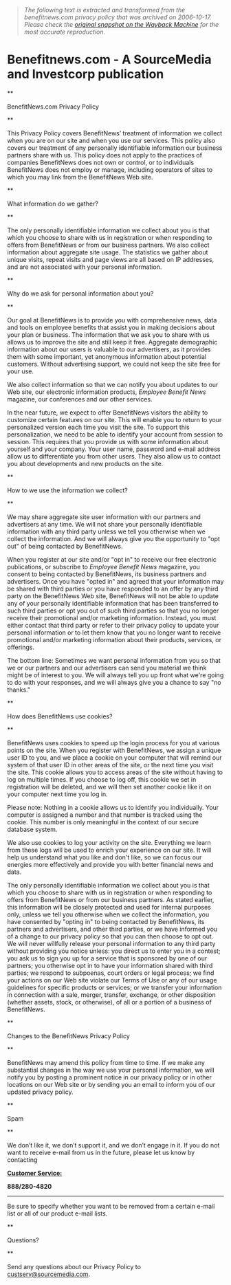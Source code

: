 > *The following text is extracted and transformed from the benefitnews.com privacy policy that was archived on 2006-10-17. Please check the [original snapshot on the Wayback Machine](https://web.archive.org/web/20061017051345id_/http%3A//www.benefitnews.com/privacy.cfm) for the most accurate reproduction.*

# Benefitnews.com - A SourceMedia and Investcorp publication

**

BenefitNews.com Privacy Policy

**

This Privacy Policy covers BenefitNews’ treatment of information we collect when you are on our site and when you use our services. This policy also covers our treatment of any personally identifiable information our business partners share with us. This policy does not apply to the practices of companies BenefitNews does not own or control, or to individuals BenefitNews does not employ or manage, including operators of sites to which you may link from the BenefitNews Web site.

**

What information do we gather?

**

The only personally identifiable information we collect about you is that which you choose to share with us in registration or when responding to offers from BenefitNews or from our business partners. We also collect information about aggregate site usage. The statistics we gather about unique visits, repeat visits and page views are all based on IP addresses, and are not associated with your personal information. 

**

Why do we ask for personal information about you?

**

Our goal at BenefitNews is to provide you with comprehensive news, data and tools on employee benefits that assist you in making decisions about your plan or business. The information that we ask you to share with us allows us to improve the site and still keep it free. Aggregate demographic information about our users is valuable to our advertisers, as it provides them with some important, yet anonymous information about potential customers. Without advertising support, we could not keep the site free for your use.

We also collect information so that we can notify you about updates to our Web site, our electronic information products, _Employee Benefit News_ magazine, our conferences and our other services. 

In the near future, we expect to offer BenefitNews visitors the ability to customize certain features on our site. This will enable you to return to your personalized version each time you visit the site. To support this personalization, we need to be able to identify your account from session to session. This requires that you provide us with some information about yourself and your company. Your user name, password and e-mail address allow us to differentiate you from other users. They also allow us to contact you about developments and new products on the site.

**

How to we use the information we collect?

**

We may share aggregate site user information with our partners and advertisers at any time. We will not share your personally identifiable information with any third party unless we tell you otherwise when we collect the information. And we will always give you the opportunity to "opt out" of being contacted by BenefitNews. 

When you register at our site and/or "opt in" to receive our free electronic publications, or subscribe to _Employee Benefit News_ magazine, you consent to being contacted by BenefitNews, its business partners and advertisers. Once you have "opted in" and agreed that your information may be shared with third parties or you have responded to an offer by any third party on the BenefitNews Web site, BenefitNews will not be able to update any of your personally identifiable information that has been transferred to such third parties or opt you out of such third parties so that you no longer receive their promotional and/or marketing information. Instead, you must either contact that third party or refer to their privacy policy to update your personal information or to let them know that you no longer want to receive promotional and/or marketing information about their products, services, or offerings.

The bottom line: Sometimes we want personal information from you so that we or our partners and our advertisers can send you material we think might be of interest to you. We will always tell you up front what we're going to do with your responses, and we will always give you a chance to say "no thanks."

**

How does BenefitNews use cookies?

**

BenefitNews uses cookies to speed up the login process for you at various points on the site. When you register with BenefitNews, we assign a unique user ID to you, and we place a cookie on your computer that will remind our system of that user ID in other areas of the site, or the next time you visit the site. This cookie allows you to access areas of the site without having to log on multiple times. If you choose to log off, this cookie we set in registration will be deleted, and we will then set another cookie like it on your computer next time you log in.

Please note: Nothing in a cookie allows us to identify you individually. Your computer is assigned a number and that number is tracked using the cookie. This number is only meaningful in the context of our secure database system.

We also use cookies to log your activity on the site. Everything we learn from these logs will be used to enrich your experience on our site. It will help us understand what you like and don't like, so we can focus our energies more effectively and provide you with better financial news and data.

The only personally identifiable information we collect about you is that which you choose to share with us in registration or when responding to offers from BenefitNews or from our business partners. As stated earlier, this information will be closely protected and used for internal purposes only, unless we tell you otherwise when we collect the information, you have consented by "opting in" to being contacted by BenefitNews, its partners and advertisers, and other third parties, or we have informed you of a change to our privacy policy so that you can then choose to opt out. We will never willfully release your personal information to any third party without providing you notice unless: you direct us to enter you in a contest; you ask us to sign you up for a service that is sponsored by one of our partners; you otherwise opt in to have your information shared with third parties; we respond to subpoenas, court orders or legal process; we find your actions on our Web site violate our Terms of Use or any of our usage guidelines for specific products or services; or we transfer your information in connection with a sale, merger, transfer, exchange, or other disposition (whether assets, stock, or otherwise), of all or a portion of a business of BenefitNews. 

**

Changes to the BenefitNews Privacy Policy

**

BenefitNews may amend this policy from time to time. If we make any substantial changes in the way we use your personal information, we will notify you by posting a prominent notice in our privacy policy or in other locations on our Web site or by sending you an email to inform you of our updated privacy policy.

**

Spam

**

We don’t like it, we don’t support it, and we don’t engage in it. If you do not want to receive e-mail from us in the future, please let us know by contacting 

[**Customer Service:**](mailto:custserv@sourcemedia.com)

**888/280-4820**

 ****

Be sure to specify whether you want to be removed from a certain e-mail list or all of our product e-mail lists.

**

Questions?

**

Send any questions about our Privacy Policy to [custserv@sourcemedia.com](mailto:custserv@sourcemedia.com).

